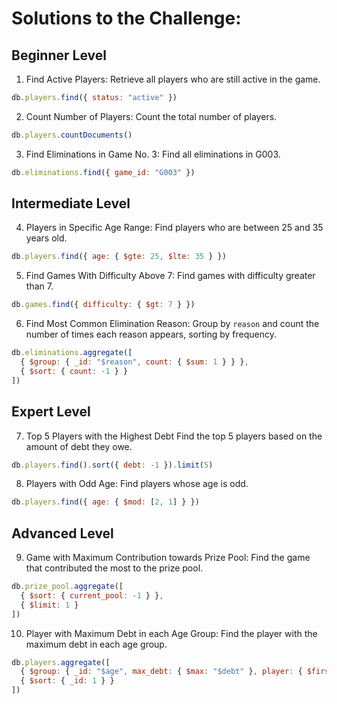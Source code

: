 # Solutions to the Challenge:

## Beginner Level

1. Find Active Players: Retrieve all players who are still active in the game.

```javascript
db.players.find({ status: "active" })
```

2. Count Number of Players: Count the total number of players.

```javascript
db.players.countDocuments()
```

3. Find Eliminations in Game No. 3: Find all eliminations in G003.

```javascript
db.eliminations.find({ game_id: "G003" })
```

## Intermediate Level

4. Players in Specific Age Range: Find players who are between 25 and 35 years old.

```javascript
db.players.find({ age: { $gte: 25, $lte: 35 } })
```

5. Find Games With Difficulty Above 7: Find games with difficulty greater than 7.

```javascript
db.games.find({ difficulty: { $gt: 7 } })
```

6. Find Most Common Elimination Reason: Group by `reason` and count the number of times each reason appears, sorting by frequency.

```javascript
db.eliminations.aggregate([
  { $group: { _id: "$reason", count: { $sum: 1 } } },
  { $sort: { count: -1 } }
])
```

## Expert Level

7. Top 5 Players with the Highest Debt Find the top 5 players based on the amount of debt they owe.

```javascript
db.players.find().sort({ debt: -1 }).limit(5)
```

8. Players with Odd Age: Find players whose age is odd.

```javascript
db.players.find({ age: { $mod: [2, 1] } })
```

## Advanced Level

9. Game with Maximum Contribution towards Prize Pool: Find the game that contributed the most to the prize pool.

```javascript
db.prize_pool.aggregate([
  { $sort: { current_pool: -1 } },
  { $limit: 1 }
])
```

10. Player with Maximum Debt in each Age Group: Find the player with the maximum debt in each age group.

```javascript
db.players.aggregate([
  { $group: { _id: "$age", max_debt: { $max: "$debt" }, player: { $first: "$name" } } },
  { $sort: { _id: 1 } }
])
```
